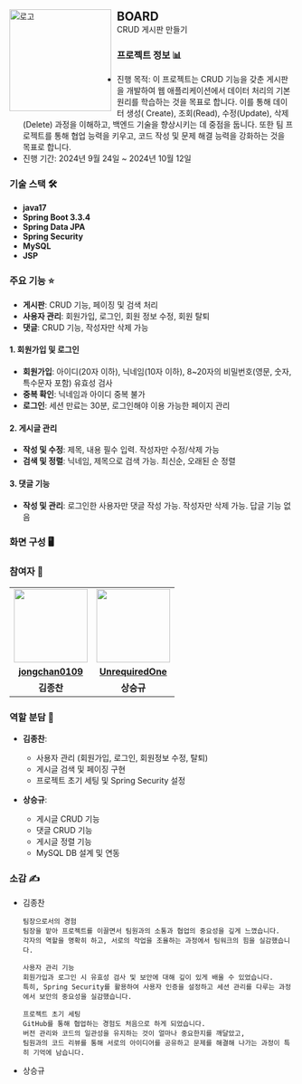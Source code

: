 <div>
    <img width="180" alt="로고" src="https://github.com/user-attachments/assets/aa028f1e-51e4-4386-b921-d6052c3ba689" style="float: left; margin-right: 10px;">
    <div>
        <h2 style="margin: 0;">BOARD</h2>
        <p style="margin: 0;">CRUD 게시판 만들기</p>
    </div>
</div>

###  프로젝트 정보  📊


- 진행 목적: 이 프로젝트는 CRUD 기능을 갖춘 게시판을 개발하여 웹 애플리케이션에서 데이터 처리의 기본 원리를 학습하는 것을 목표로 합니다. 이를 통해 데이터 생성(
  Create), 조회(Read), 수정(Update), 삭제(Delete) 과정을 이해하고, 백엔드 기술을 향상시키는 데 중점을 둡니다. 또한 팀 프로젝트를
  통해 협업 능력을 키우고, 코드 작성 및 문제 해결 능력을 강화하는 것을 목표로 합니다.
- 진행 기간: 2024년 9월 24일 ~ 2024년 10월 12일

### 기술 스택  🛠️

- **java17**
- **Spring Boot 3.3.4**
- **Spring Data JPA**
- **Spring Security**
- **MySQL**
- **JSP**

### 주요 기능 ⭐

- **게시판**: CRUD 기능, 페이징 및 검색 처리
- **사용자 관리**: 회원가입, 로그인, 회원 정보 수정, 회원 탈퇴
- **댓글**: CRUD 기능, 작성자만 삭제 가능

#### 1. 회원가입 및 로그인
- **회원가입**: 아이디(20자 이하), 닉네임(10자 이하), 8~20자의 비밀번호(영문, 숫자, 특수문자 포함) 유효성 검사
- **중복 확인**: 닉네임과 아이디 중복 불가
- **로그인**: 세션 만료는 30분, 로그인해야 이용 가능한 페이지 관리

#### 2. 게시글 관리
- **작성 및 수정**: 제목, 내용 필수 입력. 작성자만 수정/삭제 가능
- **검색 및 정렬**: 닉네임, 제목으로 검색 가능. 최신순, 오래된 순 정렬

#### 3. 댓글 기능
- **작성 및 관리**: 로그인한 사용자만 댓글 작성 가능. 작성자만 삭제 가능. 답글 기능 없음

### 화면 구성 🖥️

### 참여자 👥
<table>
 <tr>
    <td align="center"><a href="https://github.com/jongchan0109"><img src="https://github.com/user-attachments/assets/718ccfd0-3ac9-4171-a874-648810262f23" width="130px;" alt=""></a></td>
    <td align="center"><a href="https://github.com/UnrequiredOne"><img src="https://avatars.githubusercontent.com/u/156090466?s=400&v=4" width="130px;" alt=""></a></td>
  </tr>
  <tr>
    <td align="center"><a href="https://github.com/jongchan0109"><b>jongchan0109</b></a></td>
    <td align="center"><a href="https://github.com/UnrequiredOne"><b>UnrequiredOne</b></a></td>
  </tr>
  <tr> 
    <td align="center"><b>김종찬</b></td>
    <td align="center"><b>상승규</b></td>

  </tr> 
</table>

### 역할 분담 🤝

- **김종찬**:
  - 사용자 관리 (회원가입, 로그인, 회원정보 수정, 탈퇴)
  - 게시글 검색 및 페이징 구현
  - 프로젝트 초기 세팅 및 Spring Security 설정

- **상승규**:
  - 게시글 CRUD 기능
  - 댓글 CRUD 기능
  - 게시글 정렬 기능
  - MySQL DB 설계 및 연동

### 소감 ✍️

- 김종찬
  ```
  팀장으로서의 경험
  팀장을 맡아 프로젝트를 이끌면서 팀원과의 소통과 협업의 중요성을 깊게 느꼈습니다. 
  각자의 역할을 명확히 하고, 서로의 작업을 조율하는 과정에서 팀워크의 힘을 실감했습니다.

  사용자 관리 기능
  회원가입과 로그인 시 유효성 검사 및 보안에 대해 깊이 있게 배울 수 있었습니다. 
  특히, Spring Security를 활용하여 사용자 인증을 설정하고 세션 관리를 다루는 과정에서 보안의 중요성을 실감했습니다.

  프로젝트 초기 세팅
  GitHub를 통해 협업하는 경험도 처음으로 하게 되었습니다. 
  버전 관리와 코드의 일관성을 유지하는 것이 얼마나 중요한지를 깨달았고, 
  팀원과의 코드 리뷰를 통해 서로의 아이디어를 공유하고 문제를 해결해 나가는 과정이 특히 기억에 남습니다.
  ```
  
- 상승규
  ```
  
   
  ```
 
